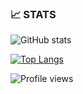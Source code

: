 ### 📈 STATS

![GitHub stats](https://github-readme-stats.vercel.app/api?username=D0ko&show_icons=true&theme=radical)

[![Top Langs](https://github-readme-stats.vercel.app/api/top-langs/?username=D0ko&layout=compact)](https://github.com/anuraghazra/github-readme-stats)

![Profile views](https://komarev.com/ghpvc/?username=Quentin123)
